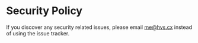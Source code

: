 # Security Policy

If you discover any security related issues, please email me@hvs.cx instead of using the issue tracker.
